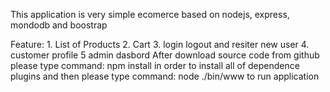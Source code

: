 This application is very simple ecomerce based on nodejs, express, mondodb and boostrap

Feature:
    1.  List of Products
    2.  Cart
    3.  login logout and resiter new user
    4.  customer profile
    5   admin dasbord
After download source code from github please type command:
npm install
in order to install all of dependence plugins
and then please type command: node ./bin/www to run application
